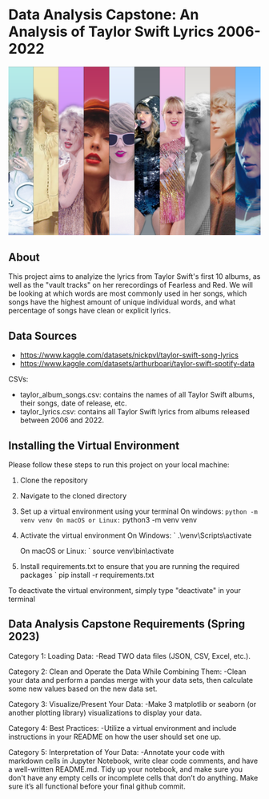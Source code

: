 # Data Analysis Capstone: An Analysis of Taylor Swift Lyrics 2006-2022

 ![Alt text](image.png)

## About
This project aims to analyize the lyrics from Taylor Swift's first 10 albums, as well as the "vault tracks" on her rerecordings of Fearless and Red. We will be looking at which words are most commonly used in her songs, which songs have the highest amount of unique individual words, and what percentage of songs have clean or explicit lyrics.

## Data Sources
- https://www.kaggle.com/datasets/nickpvl/taylor-swift-song-lyrics
- https://www.kaggle.com/datasets/arthurboari/taylor-swift-spotify-data

CSVs:
- taylor_album_songs.csv: contains the names of all Taylor Swift albums, their songs, date of release, etc.
- taylor_lyrics.csv: contains all Taylor Swift lyrics from albums released between 2006 and 2022.

## Installing the Virtual Environment
Please follow these steps to run this project on your local machine:
1. Clone the repository
1. Navigate to the cloned directory
1. Set up a virtual environment using your terminal
    On windows:
        ` python -m venv venv
    On macOS or Linux:
     ` python3 -m venv venv
1. Activate the virtual environment
    On Windows:
        ` .\venv\Scripts\activate
    
    On macOS or Linux:
        ` source venv\bin\activate
1. Install requirements.txt to ensure that you are running the required packages
    ` pip install -r requirements.txt

To deactivate the virtual environment, simply type "deactivate" in your terminal


## Data Analysis Capstone Requirements (Spring 2023)
Category 1: Loading Data:
    -Read TWO data files (JSON, CSV, Excel, etc.).

Category 2: Clean and Operate the Data While Combining Them:
    -Clean your data and perform a pandas merge with your data sets, then calculate some new values based on the new data set.

Category 3: Visualize/Present Your Data:
    -Make 3 matplotlib or seaborn (or another plotting library) visualizations to display your data.

Category 4: Best Practices:
    -Utilize a virtual environment and include instructions in your README on how the user should set one up.

Category 5: Interpretation of Your Data:
    -Annotate your code with markdown cells in Jupyter Notebook, write clear code comments, and have a well-written README.md. Tidy up your notebook, and make sure you don't have any empty cells or incomplete cells that don’t do anything. Make sure it’s all functional before your final github commit.